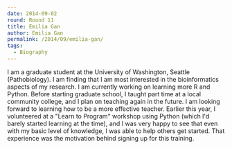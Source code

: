 ```yaml
---
date: 2014-09-02
round: Round 11
title: Emilia Gan
author: Emilia Gan
permalink: /2014/09/emilia-gan/
tags:
  - Biography
---
```

I am a graduate student at the University of Washington, Seattle (Pathobiology). I am finding that I am most interested in the bioinformatics aspects of my research. I am currently working on learning more R and Python. Before starting graduate school, I taught part time at a local community college, and I plan on teaching again in the future. I am looking forward to learning how to be a more effective teacher. Earlier this year, I volunteered at a "Learn to Program" workshop using Python (which I'd barely started learning at the time), and I was very happy to see that even with my basic level of knowledge, I was able to help others get started. That experience was the motivation behind signing up for this training.
